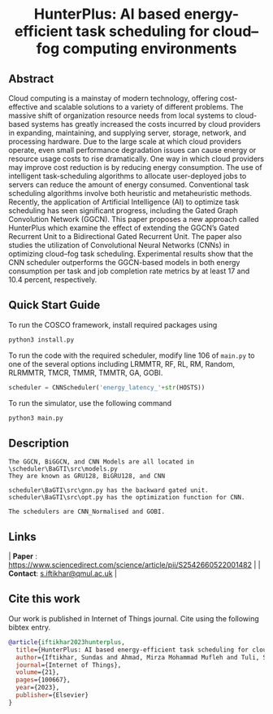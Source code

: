 <h1 align="center">HunterPlus: AI based energy-efficient task scheduling for cloud–fog computing environments</h1>

## Abstract
Cloud computing is a mainstay of modern technology, offering cost-effective and scalable solutions to a variety of different problems. The massive shift of organization resource needs from local systems to cloud-based systems has greatly increased the costs incurred by cloud providers in expanding, maintaining, and supplying server, storage, network, and processing hardware. Due to the large scale at which cloud providers operate, even small performance degradation issues can cause energy or resource usage costs to rise dramatically. One way in which cloud providers may improve cost reduction is by reducing energy consumption. The use of intelligent task-scheduling algorithms to allocate user-deployed jobs to servers can reduce the amount of energy consumed. Conventional task scheduling algorithms involve both heuristic and metaheuristic methods. Recently, the application of Artificial Intelligence (AI) to optimize task scheduling has seen significant progress, including the Gated Graph Convolution Network (GGCN). This paper proposes a new approach called HunterPlus which examine the effect of extending the GGCN’s Gated Recurrent Unit to a Bidirectional Gated Recurrent Unit. The paper also studies the utilization of Convolutional Neural Networks (CNNs) in optimizing cloud–fog task scheduling. Experimental results show that the CNN scheduler outperforms the GGCN-based models in both energy consumption per task and job completion rate metrics by at least 17 and 10.4 percent, respectively.
## Quick Start Guide
To run the COSCO framework, install required packages using
```bash
python3 install.py
```
To run the code with the required scheduler, modify line 106 of `main.py` to one of the several options including LRMMTR, RF, RL, RM, Random, RLRMMTR, TMCR, TMMR, TMMTR, GA, GOBI.
```python
scheduler = CNNScheduler('energy_latency_'+str(HOSTS))
```

To run the simulator, use the following command
```bash
python3 main.py
```

## Description

```
The GGCN, BiGGCN, and CNN Models are all located in \scheduler\BaGTI\src\models.py
They are known as GRU128, BiGRU128, and CNN

scheduler\BaGTI\src\gnn.py has the backward gated unit.
scheduler\BaGTI\src\opt.py has the optimization function for CNN.

The schedulers are CNN_Normalised and GOBI.
```

## Links

| **Paper** : https://www.sciencedirect.com/science/article/pii/S2542660522001482 |
| **Contact**: s.iftikhar@qmul.ac.uk |

## Cite this work
Our work is published in Internet of Things journal. Cite using the following bibtex entry.
```bibtex
@article{iftikhar2023hunterplus,
  title={HunterPlus: AI based energy-efficient task scheduling for cloud--fog computing environments},
  author={Iftikhar, Sundas and Ahmad, Mirza Mohammad Mufleh and Tuli, Shreshth and Chowdhury, Deepraj and Xu, Minxian and Gill, Sukhpal Singh and Uhlig, Steve},
  journal={Internet of Things},
  volume={21},
  pages={100667},
  year={2023},
  publisher={Elsevier}
}
```
